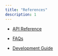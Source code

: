 ```yaml
---
title: "References"
description: 1
---
```

- [API Reference](https://developer.huawei.com/consumer/en/doc/development/HMSCore-Guides-V5/introduction-0000001050706106-V5)

- [FAQs](https://developer.huawei.com/consumer/en/doc/development/HMSCore-Guides-V5/faq-0000001050986161-V5)

- [Development Guide](https://developer.huawei.com/consumer/en/doc/development/HMSCore-Guides-V5/config-agc-0000001057629153-V5)

